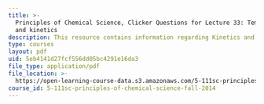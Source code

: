 ```yaml
---
title: >-
  Principles of Chemical Science, Clicker Questions for Lecture 33: Temperature
  and kinetics
description: This resource contains information regarding Kinetics and Temperature.
type: courses
layout: pdf
uid: 5eb4141d27fcf556dd05bc4291e16da3
file_type: application/pdf
file_location: >-
  https://open-learning-course-data.s3.amazonaws.com/5-111sc-principles-of-chemical-science-fall-2014/5eb4141d27fcf556dd05bc4291e16da3_MIT5_111F14_Lec33Clkr.pdf
course_id: 5-111sc-principles-of-chemical-science-fall-2014
---
```

